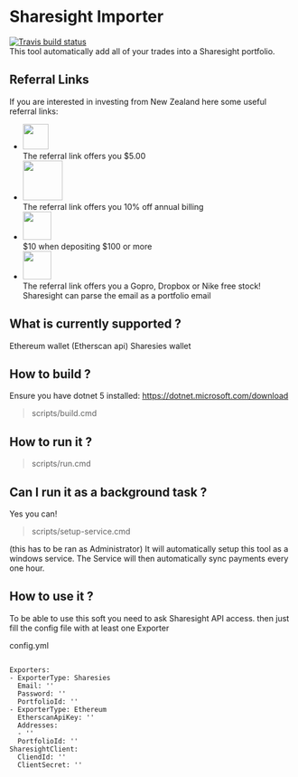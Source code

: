 # Sharesight Importer #
[![Travis build status](https://travis-ci.org/0Lucifer0/SharesightImporter.svg?branch=master)](https://travis-ci.org/0Lucifer0/SharesightImporter)<br/>
This tool automatically add all of your trades into a Sharesight portfolio.

## Referral Links ##
If you are interested in investing from New Zealand here some useful referral links:
- <a href="https://sharesies.nz/r/X99G4R"/><img src="https://static1.squarespace.com/static/58bc788c59cc68b9696b9ee0/t/5bfe00514ae23736655bacca/1591327857356/" height="45"/></a><br/>
The referral link offers you $5.00
- <a href="https://portfolio.sharesight.com/refer/CEM81"/><img src="https://www.sharesight.com/img/logos/logo-11a4fd04.svg" height="70"/></a><br/>
The referral link offers you 10% off annual billing
- <a href="https://app.hatchinvest.nz/share/rbfyt2dm"/><img src="https://pbs.twimg.com/media/D_jLsLLWkAwhg0p.png" height="50"/></a><br/>
$10 when depositing $100 or more
- <a href="https://hellostake.com/referral-program?referrer=erwanj724"/><img src="https://www.moneyhub.co.nz/uploads/1/1/2/1/112100199/stake-review-trading_1.png?ezimgfmt=rs:350x162/rscb7/ng:webp/ngcb7" height="50"/></a><br/>
The referral link offers you a Gopro, Dropbox or Nike free stock! Sharesight can parse the email as a portfolio email

## What is currently supported ? ##
Ethereum wallet (Etherscan api)
Sharesies wallet

## How to build ? ##
Ensure you have dotnet 5 installed: https://dotnet.microsoft.com/download
> scripts/build.cmd

## How to run it ? ##
> scripts/run.cmd

## Can I run it as a background task ? ##
Yes you can! 
> scripts/setup-service.cmd

(this has to be ran as Administrator)
It will automatically setup this tool as a windows service. 
The Service will then automatically sync payments every one hour.

## How to use it ? ##
To be able to use this soft you need to ask Sharesight API access. 
then just fill the config file with at least one Exporter

config.yml
```

Exporters:
- ExporterType: Sharesies
  Email: ''
  Password: ''
  PortfolioId: ''
- ExporterType: Ethereum
  EtherscanApiKey: ''
  Addresses:
  - ''
  PortfolioId: ''
SharesightClient:
  CliendId: ''
  ClientSecret: ''
```
